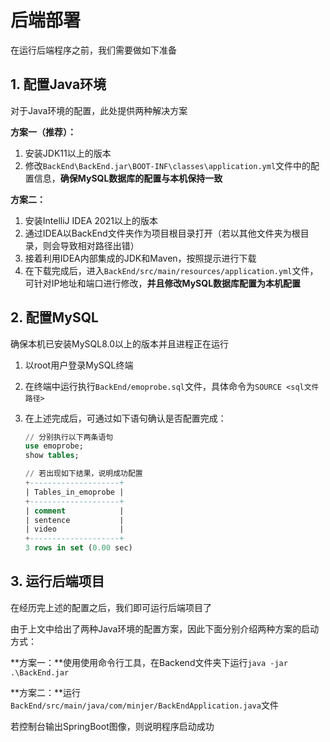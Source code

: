 # 后端部署

在运行后端程序之前，我们需要做如下准备

## 1. 配置Java环境

对于Java环境的配置，此处提供两种解决方案

**方案一（推荐）：**

1. 安装JDK11以上的版本
2. 修改`‪BackEnd\BackEnd.jar\BOOT-INF\classes\application.yml`文件中的配置信息，**确保MySQL数据库的配置与本机保持一致**

**方案二：**

1. 安装IntelliJ IDEA 2021以上的版本
2. 通过IDEA以BackEnd文件夹作为项目根目录打开（若以其他文件夹为根目录，则会导致相对路径出错）
3. 接着利用IDEA内部集成的JDK和Maven，按照提示进行下载
4. 在下载完成后，进入`BackEnd/src/main/resources/application.yml`文件，可针对IP地址和端口进行修改，**并且修改MySQL数据库配置为本机配置**

## 2. 配置MySQL

确保本机已安装MySQL8.0以上的版本并且进程正在运行

1. 以root用户登录MySQL终端

2. 在终端中运行执行`BackEnd/emoprobe.sql`文件，具体命令为`SOURCE <sql文件路径>`

3. 在上述完成后，可通过如下语句确认是否配置完成：

   ```sql
   // 分别执行以下两条语句
   use emoprobe;
   show tables;
   
   // 若出现如下结果，说明成功配置
   +--------------------+
   | Tables_in_emoprobe |
   +--------------------+
   | comment            |
   | sentence           |
   | video              |
   +--------------------+
   3 rows in set (0.00 sec)
   ```

   

## 3. 运行后端项目

在经历完上述的配置之后，我们即可运行后端项目了



由于上文中给出了两种Java环境的配置方案，因此下面分别介绍两种方案的启动方式：

**方案一：**使用使用命令行工具，在Backend文件夹下运行`java -jar .\BackEnd.jar`

**方案二：**运行`BackEnd/src/main/java/com/minjer/BackEndApplication.java`文件



若控制台输出SpringBoot图像，则说明程序启动成功